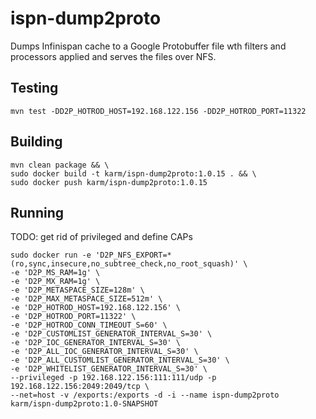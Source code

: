 # ispn-dump2proto
Dumps Infinispan cache to a Google Protobuffer file wth filters and processors applied and serves the files over NFS.

## Testing

    mvn test -DD2P_HOTROD_HOST=192.168.122.156 -DD2P_HOTROD_PORT=11322

## Building

    mvn clean package && \
    sudo docker build -t karm/ispn-dump2proto:1.0.15 . && \
    sudo docker push karm/ispn-dump2proto:1.0.15

## Running

TODO: get rid of privileged and define CAPs

    sudo docker run -e 'D2P_NFS_EXPORT=*(ro,sync,insecure,no_subtree_check,no_root_squash)' \
    -e 'D2P_MS_RAM=1g' \
    -e 'D2P_MX_RAM=1g' \
    -e 'D2P_METASPACE_SIZE=128m' \
    -e 'D2P_MAX_METASPACE_SIZE=512m' \
    -e 'D2P_HOTROD_HOST=192.168.122.156' \
    -e 'D2P_HOTROD_PORT=11322' \
    -e 'D2P_HOTROD_CONN_TIMEOUT_S=60' \
    -e 'D2P_CUSTOMLIST_GENERATOR_INTERVAL_S=30' \
    -e 'D2P_IOC_GENERATOR_INTERVAL_S=30' \
    -e 'D2P_ALL_IOC_GENERATOR_INTERVAL_S=30' \
    -e 'D2P_ALL_CUSTOMLIST_GENERATOR_INTERVAL_S=30' \
    -e 'D2P_WHITELIST_GENERATOR_INTERVAL_S=30' \
    --privileged -p 192.168.122.156:111:111/udp -p 192.168.122.156:2049:2049/tcp \
    --net=host -v /exports:/exports -d -i --name ispn-dump2proto karm/ispn-dump2proto:1.0-SNAPSHOT
